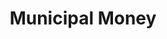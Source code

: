 ---
layout: tool
name: municipalmoney
title: Municipal Money
external-url: http://municipalmoney.gov.za/
image: municipalmoney.png
logo: 
oneliner: How is your municipality managing your money?
opener: Municipal Money is a web-based tool designed to inform citizens on their local authority's financial performance and allows comparisons between municipalities.
tool-info:
- bullet: See financial statements for your municipality
- bullet: Compare your municipalities budget and spend with another
- bullet: Access municipal finance data for municiplaities across South Africa
slideshow:
- image: slideshow1.svg
- image: slideshow2.svg
- image: slideshow3.svg
creators:
- name: greg
  short-name: greg
- name: jd
  short-name: jd
external-creators:
- name: Damian
  image: damian.jpg
  external-url: #
collaborators:
- name: Treasury
  image: treasury.png
  external-url: #
---